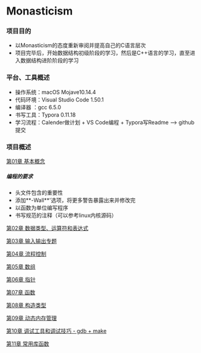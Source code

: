 # Monasticism
### 项目目的
- 以Monasticism的态度重新审阅并提高自己的C语言层次
- 项目完毕后，开始数据结构初级阶段的学习，然后是C++语言的学习，直至进入数据结构进阶阶段的学习
### 平台、工具概述

- 操作系统：macOS Mojave10.14.4
- 代码环境：Visual Studio Code 1.50.1
- 编译器    ：gcc 6.5.0
- 书写工具：Typora 0.11.18
- 学习流程：Calender做计划 + VS Code编程 + Typora写Readme --> github提交

### 项目概述

[第01章 基本概念](https://github.com/AndyHsu-cn/Monasticism/tree/main/01basic)

##### **编程的要求**

- 头文件包含的重要性
- 添加**-Wall**'选项，将更多警告暴露出来并修改完
- 以函数为单位编写程序
- 书写规范的注释（可以参考linux内核源码）

[第02章 数据类型、运算符和表达式](http://www.baidu.com)

[第03章 输入输出专题](http://www.baidu.com)

[第04章 流程控制](http://www.baidu.com)

[第05章 数组](http://www.baidu.com)

[第06章 指针](http://www.baidu.com)

[第07章 函数](http://www.baidu.com)

[第08章 构造类型](http://www.baidu.com)

[第09章 动态内存管理](http://www.baidu.com)

[第10章 调试工具和调试技巧 - gdb + make](http://www.baidu.com)

[第11章 常用库函数](http://www.baidu.com)



